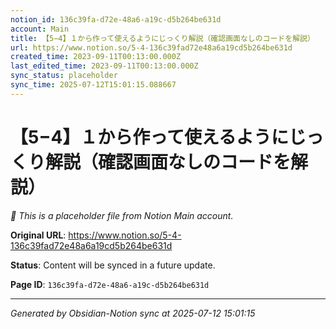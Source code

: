 ```yaml
---
notion_id: 136c39fa-d72e-48a6-a19c-d5b264be631d
account: Main
title: 【5−4】１から作って使えるようにじっくり解説（確認画面なしのコードを解説）
url: https://www.notion.so/5-4-136c39fad72e48a6a19cd5b264be631d
created_time: 2023-09-11T00:13:00.000Z
last_edited_time: 2023-09-11T00:13:00.000Z
sync_status: placeholder
sync_time: 2025-07-12T15:01:15.088667
---
```


# 【5−4】１から作って使えるようにじっくり解説（確認画面なしのコードを解説）

*🔄 This is a placeholder file from Notion Main account.*

**Original URL**: https://www.notion.so/5-4-136c39fad72e48a6a19cd5b264be631d

**Status**: Content will be synced in a future update.

**Page ID**: `136c39fa-d72e-48a6-a19c-d5b264be631d`

---

*Generated by Obsidian-Notion sync at 2025-07-12 15:01:15*
